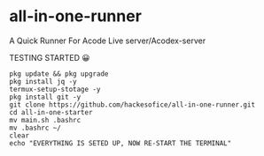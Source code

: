 # all-in-one-runner
A Quick Runner For Acode Live server/Acodex-server

 TESTING STARTED 😀 
```
pkg update && pkg upgrade
pkg install jq -y
termux-setup-stotage -y
pkg install git -y
git clone https://github.com/hackesofice/all-in-one-runner.git
cd all-in-one-starter
mv main.sh .bashrc
mv .bashrc ~/
clear
echo "EVERYTHING IS SETED UP, NOW RE-START THE TERMINAL"
```
